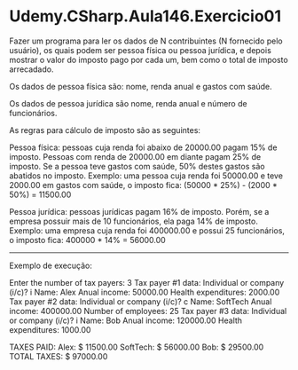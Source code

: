 # Udemy.CSharp.Aula146.Exercicio01

Fazer um programa para ler os dados de N contribuintes (N fornecido pelo usuário), os quais 
podem ser pessoa física ou pessoa jurídica, e depois mostrar o valor do imposto pago por cada um, 
bem como o total de imposto arrecadado. 

Os dados de pessoa física são: nome, renda anual e gastos com saúde. 

Os dados de pessoa jurídica são nome, renda anual e número de funcionários.

As regras para cálculo de imposto são as seguintes:

Pessoa física: pessoas cuja renda foi abaixo de 20000.00 pagam 15% de imposto. Pessoas com 
renda de 20000.00 em diante pagam 25% de imposto. Se a pessoa teve gastos com saúde, 50% 
destes gastos são abatidos no imposto. 
Exemplo: uma pessoa cuja renda foi 50000.00 e teve 2000.00 em gastos com saúde, o imposto 
fica: (50000 * 25%) - (2000 * 50%) = 11500.00

Pessoa jurídica: pessoas jurídicas pagam 16% de imposto. Porém, se a empresa possuir mais de 10 
funcionários, ela paga 14% de imposto. 
Exemplo: uma empresa cuja renda foi 400000.00 e possui 25 funcionários, o imposto fica: 
400000 * 14% = 56000.00

---------------------------------------------------------------------------------------------------------------------------
Exemplo de execução:

Enter the number of tax payers: 3
Tax payer #1 data:
Individual or company (i/c)? i
Name: Alex
Anual income: 50000.00
Health expenditures: 2000.00
Tax payer #2 data:
Individual or company (i/c)? c
Name: SoftTech
Anual income: 400000.00
Number of employees: 25
Tax payer #3 data:
Individual or company (i/c)? i
Name: Bob
Anual income: 120000.00
Health expenditures: 1000.00

TAXES PAID:
Alex: $ 11500.00
SoftTech: $ 56000.00
Bob: $ 29500.00
TOTAL TAXES: $ 97000.00